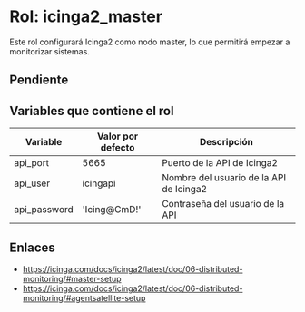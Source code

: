 # Rol: icinga2_master

Este rol configurará Icinga2 como nodo master, lo que permitirá empezar a monitorizar sistemas.


## Pendiente


## Variables que contiene el rol

| Variable | Valor por defecto | Descripción |
|----------|-------------------|-------------|
| api_port | 5665 | Puerto de la API de Icinga2 |
| api_user | icingapi | Nombre del usuario de la API de Icinga2 |
| api_password | 'Icing@CmD!' | Contraseña del usuario de la API |


## Enlaces

* https://icinga.com/docs/icinga2/latest/doc/06-distributed-monitoring/#master-setup
* https://icinga.com/docs/icinga2/latest/doc/06-distributed-monitoring/#agentsatellite-setup
